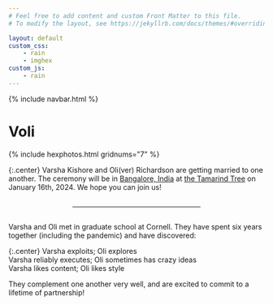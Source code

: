 ```yaml
---
# Feel free to add content and custom Front Matter to this file.
# To modify the layout, see https://jekyllrb.com/docs/themes/#overriding-theme-defaults

layout: default
custom_css:
    - rain
    - imghex
custom_js:
    - rain
---
```

{% include navbar.html %}


<div class="center">
<h1 class="main-title"><span class="varsha">V</span><span class="oli">oli</span></h1>
</div>


<!-- 
Varsha Kishore
and 
Oli(ver) Richardson
are getting married to one another.
The ceremony will be 
in 
[Bangalore, India](https://maps.app.goo.gl/XyncfmUAKSynTgSL7)
at 
[the Tamarind Tree](https://www.thetamarindtree.in/)
on January 16th, 2024.
We hope you can join us!
-->



<!-- <div class="gallery-spacer"></div> -->
<div class="fullpagewidth">
<div class="" style="--hex-spacing:5px; --imgwidth:200px; --imgheight:230px;">
{% include hexphotos.html gridnums="7" %} <!--6,3-->
</div>
</div>
<!-- <div class="small-spacer"></div> -->

<!-- Varsha and Oli met at Cornell... -->
{:.center}
Varsha Kishore
and 
Oli(ver) Richardson
are getting married to one another.
The ceremony will be 
in 
[Bangalore, India](https://maps.app.goo.gl/DRykhnkgKmyNoWvF8)
at 
[the Tamarind Tree](https://www.thetamarindtree.in/)
on January 16th, 2024.
We hope you can join us!



<hr style="max-width:50%;margin: 30px auto;">


Varsha and Oli met in graduate school at Cornell. 
They have spent six years together (including the pandemic) and have discovered:

{:.center}
<span class="varsha">Varsha exploits</span>; 
    <span class="oli">Oli explores</span>  
<span class="varsha">Varsha reliably executes</span>;
    <span class="oli">Oli sometimes has crazy ideas</span>  
<span class="varsha">Varsha likes content</span>; 
    <span class="oli">Oli likes style</span>  

They complement one another very well, and are excited to commit to a lifetime of partnership! 


<!-- 
<div class="center">
<div class="nav-item rsvp">
    <a href="https://forms.gle/1KobqjmUYpwjUKuJ7"> RSVP </a>
</div>
</div> -->

